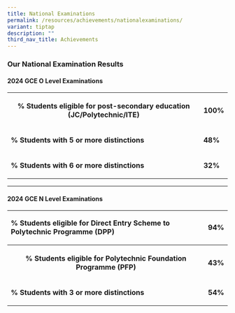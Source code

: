 ```yaml
---
title: National Examinations
permalink: /resources/achievements/nationalexaminations/
variant: tiptap
description: ""
third_nav_title: Achievements
---
```

<h3><strong>Our National Examination Results</strong></h3>
<h4><strong>2024 GCE O Level Examinations</strong></h4>
<table style="minWidth: 50px">
<colgroup>
<col>
<col>
</colgroup>
<tbody>
<tr>
<th rowspan="1" colspan="1">
<p><strong>% Students eligible for post-secondary education (JC/Polytechnic/ITE)</strong>
</p>
</th>
<th rowspan="1" colspan="1">
<p>100%</p>
</th>
</tr>
<tr>
<td rowspan="1" colspan="1">
<p><strong>% Students with 5 or more distinctions</strong>
</p>
</td>
<td rowspan="1" colspan="1">
<p><strong>48%</strong>
</p>
</td>
</tr>
<tr>
<td rowspan="1" colspan="1">
<p><strong>% Students with 6 or more distinctions</strong>
</p>
</td>
<td rowspan="1" colspan="1">
<p><strong>32%</strong>
</p>
</td>
</tr>
</tbody>
</table>
<hr>
<p></p>
<h4><strong>2024 GCE N Level Examinations</strong></h4>
<table style="minWidth: 50px">
<colgroup>
<col>
<col>
</colgroup>
<tbody>
<tr>
<td rowspan="1" colspan="1">
<p><strong>% Students eligible for Direct Entry Scheme to Polytechnic Programme (DPP)</strong>
</p>
</td>
<td rowspan="1" colspan="1">
<p><strong>94%</strong>
</p>
</td>
</tr>
<tr>
<th rowspan="1" colspan="1">
<p><strong>% Students eligible for Polytechnic Foundation Programme (PFP)</strong>
</p>
</th>
<th rowspan="1" colspan="1">
<p>43%</p>
</th>
</tr>
<tr>
<td rowspan="1" colspan="1">
<p><strong>% Students with 3 or more distinctions</strong>
</p>
</td>
<td rowspan="1" colspan="1">
<p><strong>54%</strong>
</p>
</td>
</tr>
</tbody>
</table>
<p></p>